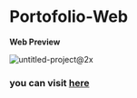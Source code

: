 # Portofolio-Web
**Web Preview**

![untitled-project@2x](https://user-images.githubusercontent.com/61271912/108167079-ba686880-7127-11eb-9baf-a53ab4b07c3b.jpeg)

### you can visit [here](https://wmprawiro.netlify.app/)
